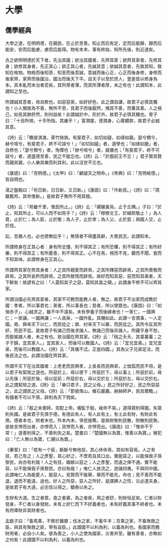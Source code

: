 # 大學

## 儒學經典

大學之道，在明明德，在親民，在止於至善。知止而后有定，定而后能靜，靜而后能安，安而后能慮，慮而后能得。物有本末，事有終始，知所先後，則近道矣。

古之欲明明德於天下者，先治其國；欲治其國者，先齊其家；欲齊其家者，先修其身；欲修其身者，先正其心；欲正其心者，先誠其意；欲誠其意者，先致其知，致知在格物。物格而後知至，知至而後意誠，意誠而後心正，心正而後身修，身修而後家齊，家齊而後國治，國治而後天下平。自天子以至於庶人，壹是皆以修身為本。其本亂而末治者否矣，其所厚者薄，而其所薄者厚，未之有也！此謂知本，此謂知之至也。

所謂誠其意者，毋自欺也，如惡惡臭，如好好色，此之謂自謙，故君子必慎其獨也！小人閑居為不善，無所不至，見君子而後厭然，掩其不善，而著其善。人之視己，如見其肺肝然，則何益矣！此謂誠於中，形於外，故君子必慎其獨也。曾子曰：「十目所視，十手所指，其嚴乎！」富潤屋，德潤身，心廣體胖，故君子必誠其意。

《詩》云：「瞻彼淇澳，菉竹猗猗。有斐君子，如切如磋，如琢如磨。瑟兮僩兮，赫兮喧兮。有斐君子，終不可諠兮！」「如切如磋」者，道學也；「如琢如磨」者，自修也；「瑟兮僩兮」者，恂慄也；「赫兮喧兮」者，威儀也；「有斐君子，終不可諠兮」者，道盛德至善，民之不能忘也。《詩》云：「於戲前王不忘！」君子賢其賢而親其親，小人樂其樂而利其利，此以沒世不忘也。

《康誥》曰：「克明德。」《太甲》曰：「顧諟天之明命。」《帝典》曰：「克明峻德。」皆自明也。

湯之盤銘曰：「茍日新，日日新，又日新。」《康誥》曰：「作新民。」《詩》曰：「周雖舊邦，其命惟新。」是故君子無所不用其極。

《詩》云：「邦畿千里，惟民所止。」《詩》云：「緡蠻黃鳥，止于丘隅。」子曰：「於止，知其所止，可以人而不如鳥乎？」《詩》云：「穆穆文王，於緝熙敬止！」為人君，止於仁；為人臣，止於敬；為人子，止於孝；為人父，止於慈；與國人交，止於信。

訟，吾猶人也，必也使無訟乎！」無情者不得盡其辭，大畏民志。此謂知本。

所謂修身在正其心者：身有所忿懥，則不得其正；有所恐懼，則不得其正；有所好樂，則不得其正；有所憂患，則不得其正。心不在焉，視而不見，聽而不聞，食而不知其味。此謂修身在正其心。

所謂齊其家在修其身者：人之其所親愛而辟焉，之其所賤惡而辟焉，之其所畏敬而辟焉，之其所哀矜而辟焉，之其所敖惰而辟焉。故好而知其惡，惡而知其美者，天下鮮矣！故諺有之曰：「人莫知其子之惡，莫知其苗之碩。」此謂身不修不可以齊其家。

所謂治國必先齊其家者，其家不可教而能教人者，無之。故君子不出家而成教於國：孝者，所以事君也；弟者，所以事長也；慈者，所以使眾也。《康誥》曰：「如保赤子」，心誠求之，雖不中不遠矣。未有學養子而後嫁者也！一家仁，一國興仁；一家讓，一國興讓；一人貪戾，一國作亂。其機如此。此謂一言僨事，一人定國。堯、舜率天下以仁，而民從之；桀、紂率天下以暴，而民從之。其所令反其所好，而民不從。是故君子有諸己而後求諸人，無諸己而後非諸人。所藏乎身不恕，而能喻諸人者，未之有也。故治國在齊其家。《詩》云：「桃之夭夭，其葉蓁蓁；之子于歸，宜其家人。」宜其家人，而後可以教國人。《詩》云：「宜兄宜弟。」宜兄宜弟，而後可以教國人。《詩》云：「其儀不忒，正是四國。」其為父子兄弟足法，而後民法之也。此謂治國在齊其家。

所謂平天下在治其國者：上老老而民興孝，上長長而民興弟，上恤孤而民不倍，是以君子有絜矩之道也。所惡於上，毋以使下；所惡於下，毋以事上；所惡於前，毋以先後；所惡於後，毋以從前；所惡於右，毋以交於左；所惡於左，毋以交於右。此之謂絜矩之道。《詩》云：「樂只君子，民之父母。」民之所好好之，民之所惡惡之，此之謂民之父母。《詩》云：「節彼南山，維石巖巖。赫赫師尹，民具爾瞻。」有國者不可以不慎，辟則為天下戮矣。

《詩》云：「殷之未喪師，克配上帝。儀監于殷，峻命不易。」道得眾則得國，失眾則失國。是故君子先慎乎德。有德此有人，有人此有土，有土此有財，有財此有用。德者本也，財者末也，外本內末，爭民施奪。是故財聚則民散，財散則民聚。是故言悖而出者，亦悖而入；貨悖而入者，亦悖而出。《康誥》曰：「惟命不于常！」道善則得之，不善則失之矣。楚書曰：「楚國無以為寶，惟善以為寶。」舅犯曰：「亡人無以為寶，仁親以為寶。」

《秦誓》曰：「若有一个臣，斷斷兮無他技，其心休休焉，其如有容焉。人之有技，若己有之；人之彥聖，其心好之，不啻若自其口出。實能容之，以能保我子孫黎民，尚亦有利哉！人之有技，媢嫉以惡之；人之彥聖，而違之俾不通。實不能容，以不能保我子孫黎民，亦曰殆哉！」唯仁人放流之，迸諸四夷，不與同中國，此謂唯仁人為能愛人，能惡人。見賢而不能舉，舉而不能先，命也；見不善而不能退，退而不能遠，過也。好人之所惡，惡人之所好，是謂拂人之性，災必逮夫身。是故君子有大道，必忠信以得之，驕泰以失之。

生財有大道。生之者眾，食之者寡，為之者疾，用之者舒，則財恒足矣。仁者以財發身，不仁者以身發財。未有上好仁而下不好義者也，未有好義其事不終者也，未有府庫財非其財者也。

孟獻子曰：「畜馬乘，不察於雞豚；伐冰之家，不畜牛羊；百乘之家，不畜聚斂之臣。與其有聚斂之臣，寧有盜臣。」此謂國不以利為利，以義為利也。長國家而務財用者，必自小人矣。彼為善之，小人之使為國家，災害并至。雖有善者，亦無如之何矣！此謂國不以利為利，以義為利也。
